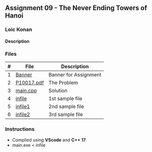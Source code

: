 ## Assignment 09 - The Never Ending Towers of Hanoi

### Loic Konan

#### Description

### Files

|   #   | File                     | Description           |
| :---: | ------------------------ | --------------------- |
|   1   | [Banner](Banner)         | Banner for Assignment |
|   2   | [P10017.pdf](P10017.pdf) | The Problem           |
|   3   | [main.cpp](main.cpp)     | Solution              |
|   4   | [infile](infile)         | 1st sample file       |
|   5   | [infile1](infile1)       | 2nd sample file       |
|   6   | [infile2](infile2)       | 3rd sample file       |

### Instructions

- Complied using **VScode** and **C++ 17**
- main.exe < infile
